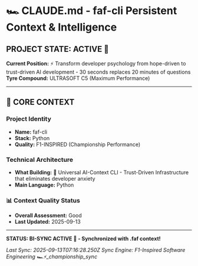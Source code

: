# 🏎️ CLAUDE.md - faf-cli Persistent Context & Intelligence

## PROJECT STATE: ACTIVE 🚀
**Current Position:** ⚡️ Transform developer psychology from hope-driven to trust-driven AI development - 30 seconds replaces 20 minutes of questions
**Tyre Compound:** ULTRASOFT C5 (Maximum Performance)

---

## 🎨 CORE CONTEXT

### Project Identity
- **Name:** faf-cli
- **Stack:** Python
- **Quality:** F1-INSPIRED (Championship Performance)

### Technical Architecture
- **What Building:** 🚀 Universal AI-Context CLI - Trust-Driven Infrastructure that eliminates developer anxiety
- **Main Language:** Python

### 📊 Context Quality Status
- **Overall Assessment:** Good
- **Last Updated:** 2025-09-13

---

**STATUS: BI-SYNC ACTIVE 🔗 - Synchronized with .faf context!**

*Last Sync: 2025-09-13T07:16:28.250Z*
*Sync Engine: F1-Inspired Software Engineering*
*🏎️⚡️_championship_sync*

